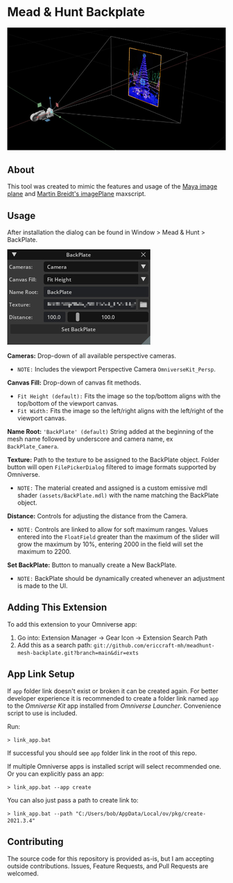 
# Mead & Hunt Backplate
![Backplate Screenshot](/images/backplate_screenshot_v1.0.0.jpg)

## About
This tool was created to mimic the features and usage of the [Maya image plane](https://knowledge.autodesk.com/support/maya/learn-explore/caas/CloudHelp/cloudhelp/2022/ENU/Maya-LightingShading/files/GUID-F72F8E1B-EFFE-400E-BD92-5441BE9CD28F-htm.html) and [Martin Breidt's imagePlane](https://apps.autodesk.com/3DSMAX/en/Detail/Index?id=937735873795409037&appLang=en&os=Win64) maxscript.

## Usage
After installation the dialog can be found in Window > Mead & Hunt > BackPlate.

![Backplate UI](images/backplate_ui_v1.0.0.jpg)

**Cameras:** Drop-down of all available perspective cameras.
- `NOTE:` Includes the viewport Perspective Camera `OmniverseKit_Persp`.

**Canvas Fill:** Drop-down of canvas fit methods.
- `Fit Height (default):` Fits the image so the top/bottom aligns with the top/bottom of the viewport canvas.
- `Fit Width:` Fits the image so the left/right aligns with the left/right of the viewport canvas.

**Name Root:** `'BackPlate' (default)` String added at the beginning of the mesh name followed by underscore and camera name, ex `BackPlate_Camera`.

**Texture:** Path to the texture to be assigned to the BackPlate object. Folder button will open `FilePickerDialog` filtered to image formats supported by Omniverse. 
- `NOTE:` The material created and assigned is a custom emissive mdl shader `(assets/BackPlate.mdl)` with the name matching the BackPlate object.

**Distance:** Controls for adjusting the distance from the Camera.
- `NOTE:` Controls are linked to allow for soft maximum ranges. Values entered into the `FloatField` greater than the maximum of the slider will grow the maximum by 10%, entering 2000 in the field will set the maximum to 2200.

**Set BackPlate:** Button to manually create a New BackPlate.
- `NOTE:` BackPlate should be dynamically created whenever an adjustment is made to the UI.

## Adding This Extension
To add this extension to your Omniverse app:
1. Go into: Extension Manager -> Gear Icon -> Extension Search Path
2. Add this as a search path: `git://github.com/ericcraft-mh/meadhunt-mesh-backplate.git?branch=main&dir=exts`


## App Link Setup
If `app` folder link doesn't exist or broken it can be created again. For better developer experience it is recommended to create a folder link named `app` to the *Omniverse Kit* app installed from *Omniverse Launcher*. Convenience script to use is included.

Run:

```
> link_app.bat
```

If successful you should see `app` folder link in the root of this repo.

If multiple Omniverse apps is installed script will select recommended one. Or you can explicitly pass an app:

```
> link_app.bat --app create
```

You can also just pass a path to create link to:

```
> link_app.bat --path "C:/Users/bob/AppData/Local/ov/pkg/create-2021.3.4"
```


## Contributing
The source code for this repository is provided as-is, but I am accepting outside contributions. Issues, Feature Requests, and Pull Requests are welcomed.

